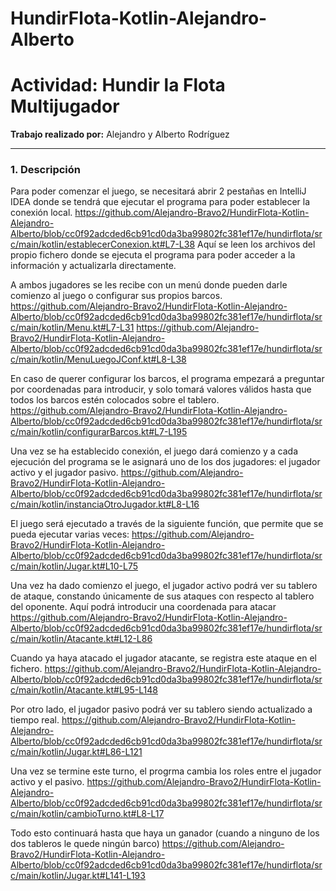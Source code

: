 # HundirFlota-Kotlin-Alejandro-Alberto

# Actividad: Hundir la Flota Multijugador

**Trabajo realizado por:** Alejandro y Alberto Rodríguez

---

### 1. Descripción

Para poder comenzar el juego, se necesitará abrir 2 pestañas en IntelliJ IDEA
donde se tendrá que ejecutar el programa para poder establecer la conexión local.
https://github.com/Alejandro-Bravo2/HundirFlota-Kotlin-Alejandro-Alberto/blob/cc0f92adcded6cb91cd0da3ba99802fc381ef17e/hundirflota/src/main/kotlin/establecerConexion.kt#L7-L38
Aquí se leen los archivos del propio fichero donde se ejecuta el programa para poder acceder a la información
y actualizarla directamente.

A ambos jugadores se les recibe con un menú donde pueden darle comienzo al juego o configurar sus propios
barcos. 
https://github.com/Alejandro-Bravo2/HundirFlota-Kotlin-Alejandro-Alberto/blob/cc0f92adcded6cb91cd0da3ba99802fc381ef17e/hundirflota/src/main/kotlin/Menu.kt#L7-L31
https://github.com/Alejandro-Bravo2/HundirFlota-Kotlin-Alejandro-Alberto/blob/cc0f92adcded6cb91cd0da3ba99802fc381ef17e/hundirflota/src/main/kotlin/MenuLuegoJConf.kt#L8-L38

En caso de querer configurar los barcos, el programa empezará a preguntar por coordenadas para introducir, y solo tomará valores válidos hasta que todos los barcos estén colocados sobre el tablero.
https://github.com/Alejandro-Bravo2/HundirFlota-Kotlin-Alejandro-Alberto/blob/cc0f92adcded6cb91cd0da3ba99802fc381ef17e/hundirflota/src/main/kotlin/configurarBarcos.kt#L7-L195

Una vez se ha establecido conexión, el juego dará comienzo y a cada ejecución del programa
se le asignará uno de los dos jugadores: el jugador activo y el jugador pasivo.
https://github.com/Alejandro-Bravo2/HundirFlota-Kotlin-Alejandro-Alberto/blob/cc0f92adcded6cb91cd0da3ba99802fc381ef17e/hundirflota/src/main/kotlin/instanciaOtroJugador.kt#L8-L16

El juego será ejecutado a través de la siguiente función, que permite que se pueda ejecutar varias veces:
https://github.com/Alejandro-Bravo2/HundirFlota-Kotlin-Alejandro-Alberto/blob/cc0f92adcded6cb91cd0da3ba99802fc381ef17e/hundirflota/src/main/kotlin/Jugar.kt#L10-L75


Una vez ha dado comienzo el juego, el jugador activo podrá ver su tablero de ataque, constando únicamente
de sus ataques con respecto al tablero del oponente. Aquí podrá introducir una coordenada para atacar 
https://github.com/Alejandro-Bravo2/HundirFlota-Kotlin-Alejandro-Alberto/blob/cc0f92adcded6cb91cd0da3ba99802fc381ef17e/hundirflota/src/main/kotlin/Atacante.kt#L12-L86

Cuando ya haya atacado el jugador atacante, se registra este ataque en el fichero.
https://github.com/Alejandro-Bravo2/HundirFlota-Kotlin-Alejandro-Alberto/blob/cc0f92adcded6cb91cd0da3ba99802fc381ef17e/hundirflota/src/main/kotlin/Atacante.kt#L95-L148

Por otro lado, el jugador pasivo podrá ver su tablero siendo actualizado a tiempo real.
https://github.com/Alejandro-Bravo2/HundirFlota-Kotlin-Alejandro-Alberto/blob/cc0f92adcded6cb91cd0da3ba99802fc381ef17e/hundirflota/src/main/kotlin/Jugar.kt#L86-L121



Una vez se termine este turno, el progrma cambia los roles entre el jugador activo y el pasivo.
https://github.com/Alejandro-Bravo2/HundirFlota-Kotlin-Alejandro-Alberto/blob/cc0f92adcded6cb91cd0da3ba99802fc381ef17e/hundirflota/src/main/kotlin/cambioTurno.kt#L8-L17


Todo esto continuará hasta que haya un ganador (cuando a ninguno de los dos tableros le quede ningún barco)
https://github.com/Alejandro-Bravo2/HundirFlota-Kotlin-Alejandro-Alberto/blob/cc0f92adcded6cb91cd0da3ba99802fc381ef17e/hundirflota/src/main/kotlin/Jugar.kt#L141-L193
